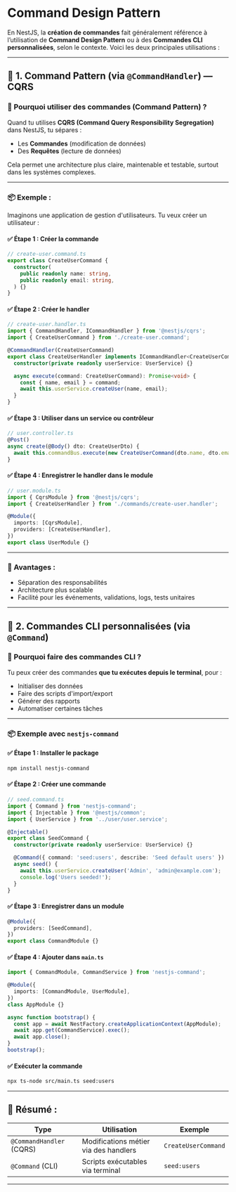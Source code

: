 # Command Design Pattern 

En NestJS, la **création de commandes** fait généralement référence à l’utilisation de **Command Design Pattern** ou à des **Commandes CLI personnalisées**, selon le contexte. Voici les deux principales utilisations :

---

## 🌟 1. **Command Pattern (via `@CommandHandler`) — CQRS**

### 📌 Pourquoi utiliser des commandes (Command Pattern) ?

Quand tu utilises **CQRS (Command Query Responsibility Segregation)** dans NestJS, tu sépares :
- Les **Commandes** (modification de données)
- Des **Requêtes** (lecture de données)

Cela permet une architecture plus claire, maintenable et testable, surtout dans les systèmes complexes.

---

### 📦 Exemple :
Imaginons une application de gestion d'utilisateurs. Tu veux créer un utilisateur :

#### ✅ Étape 1 : Créer la commande
```ts
// create-user.command.ts
export class CreateUserCommand {
  constructor(
    public readonly name: string,
    public readonly email: string,
  ) {}
}
```

#### ✅ Étape 2 : Créer le handler
```ts
// create-user.handler.ts
import { CommandHandler, ICommandHandler } from '@nestjs/cqrs';
import { CreateUserCommand } from './create-user.command';

@CommandHandler(CreateUserCommand)
export class CreateUserHandler implements ICommandHandler<CreateUserCommand> {
  constructor(private readonly userService: UserService) {}

  async execute(command: CreateUserCommand): Promise<void> {
    const { name, email } = command;
    await this.userService.createUser(name, email);
  }
}
```

#### ✅ Étape 3 : Utiliser dans un service ou contrôleur
```ts
// user.controller.ts
@Post()
async create(@Body() dto: CreateUserDto) {
  await this.commandBus.execute(new CreateUserCommand(dto.name, dto.email));
}
```

#### ✅ Étape 4 : Enregistrer le handler dans le module
```ts
// user.module.ts
import { CqrsModule } from '@nestjs/cqrs';
import { CreateUserHandler } from './commands/create-user.handler';

@Module({
  imports: [CqrsModule],
  providers: [CreateUserHandler],
})
export class UserModule {}
```

---

### 📌 Avantages :
- Séparation des responsabilités
- Architecture plus scalable
- Facilité pour les événements, validations, logs, tests unitaires

---

## 🚀 2. **Commandes CLI personnalisées (via `@Command`)**

### 📌 Pourquoi faire des commandes CLI ?

Tu peux créer des commandes **que tu exécutes depuis le terminal**, pour :
- Initialiser des données
- Faire des scripts d'import/export
- Générer des rapports
- Automatiser certaines tâches

---

### 📦 Exemple avec `nestjs-command`

#### ✅ Étape 1 : Installer le package
```bash
npm install nestjs-command
```

#### ✅ Étape 2 : Créer une commande
```ts
// seed.command.ts
import { Command } from 'nestjs-command';
import { Injectable } from '@nestjs/common';
import { UserService } from '../user/user.service';

@Injectable()
export class SeedCommand {
  constructor(private readonly userService: UserService) {}

  @Command({ command: 'seed:users', describe: 'Seed default users' })
  async seed() {
    await this.userService.createUser('Admin', 'admin@example.com');
    console.log('Users seeded!');
  }
}
```

#### ✅ Étape 3 : Enregistrer dans un module
```ts
@Module({
  providers: [SeedCommand],
})
export class CommandModule {}
```

#### ✅ Étape 4 : Ajouter dans `main.ts`
```ts
import { CommandModule, CommandService } from 'nestjs-command';

@Module({
  imports: [CommandModule, UserModule],
})
class AppModule {}

async function bootstrap() {
  const app = await NestFactory.createApplicationContext(AppModule);
  await app.get(CommandService).exec();
  await app.close();
}
bootstrap();
```

#### ✅ Exécuter la commande
```bash
npx ts-node src/main.ts seed:users
```

---

## 📌 Résumé :

| Type | Utilisation | Exemple |
|------|-------------|---------|
| `@CommandHandler` (CQRS) | Modifications métier via des handlers | `CreateUserCommand` |
| `@Command` (CLI) | Scripts exécutables via terminal | `seed:users` |

---
